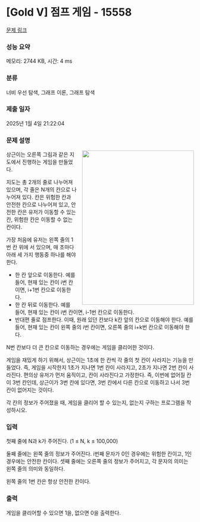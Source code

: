 # [Gold V] 점프 게임 - 15558 

[문제 링크](https://www.acmicpc.net/problem/15558) 

### 성능 요약

메모리: 2744 KB, 시간: 4 ms

### 분류

너비 우선 탐색, 그래프 이론, 그래프 탐색

### 제출 일자

2025년 1월 4일 21:22:04

### 문제 설명

<p><img alt="" src="https://onlinejudgeimages.s3-ap-northeast-1.amazonaws.com/problem/15558/1.png" style="float:right; height:413px; margin-left:15px; width:300px">상근이는 오른쪽 그림과 같은 지도에서 진행하는 게임을 만들었다.</p>

<p>지도는 총 2개의 줄로 나누어져 있으며, 각 줄은 N개의 칸으로 나누어져 있다. 칸은 위험한 칸과 안전한 칸으로 나누어져 있고, 안전한 칸은 유저가 이동할 수 있는 칸, 위험한 칸은 이동할 수 없는 칸이다.</p>

<p>가장 처음에 유저는 왼쪽 줄의 1번 칸 위에 서 있으며, 매 초마다 아래 세 가지 행동중 하나를 해야 한다.</p>

<ul>
	<li>한 칸 앞으로 이동한다. 예를 들어, 현재 있는 칸이 i번 칸이면, i+1번 칸으로 이동한다.</li>
	<li>한 칸 뒤로 이동한다. 예를 들어, 현재 있는 칸이 i번 칸이면, i-1번 칸으로 이동한다.</li>
	<li>반대편 줄로 점프한다. 이때, 원래 있던 칸보다 k칸 앞의 칸으로 이동해야 한다. 예를 들어, 현재 있는 칸이 왼쪽 줄의 i번 칸이면, 오른쪽 줄의 i+k번 칸으로 이동해야 한다.</li>
</ul>

<p>N번 칸보다 더 큰 칸으로 이동하는 경우에는 게임을 클리어한 것이다.</p>

<p>게임을 재밌게 하기 위해서, 상근이는 1초에 한 칸씩 각 줄의 첫 칸이 사라지는 기능을 만들었다. 즉, 게임을 시작한지 1초가 지나면 1번 칸이 사라지고, 2초가 지나면 2번 칸이 사라진다. 편의상 유저가 먼저 움직이고, 칸이 사라진다고 가정한다. 즉, 이번에 없어질 칸이 3번 칸인데, 상근이가 3번 칸에 있다면, 3번 칸에서 다른 칸으로 이동하고 나서 3번 칸이 없어지는 것이다.</p>

<p>각 칸의 정보가 주어졌을 때, 게임을 클리어 할 수 있는지, 없는지 구하는 프로그램을 작성하시오.</p>

### 입력 

 <p>첫째 줄에 N과 k가 주어진다. (1 ≤ N, k ≤ 100,000)</p>

<p>둘째 줄에는 왼쪽 줄의 정보가 주어진다. i번째 문자가 0인 경우에는 위험한 칸이고, 1인 경우에는 안전한 칸이다. 셋째 줄에는 오른쪽 줄의 정보가 주어지고, 각 문자의 의미는 왼쪽 줄의 의미와 동일하다.</p>

<p>왼쪽 줄의 1번 칸은 항상 안전한 칸이다.</p>

### 출력 

 <p>게임을 클리어할 수 있으면 1을, 없으면 0을 출력한다.</p>

